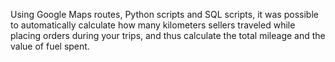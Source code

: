 Using Google Maps routes, Python scripts and SQL scripts, it was possible to automatically calculate how many kilometers sellers traveled while placing orders
during your trips, and thus calculate the total mileage and the value of fuel spent.
